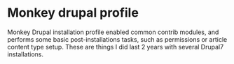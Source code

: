 Monkey drupal profile
=====================

Monkey Drupal installation profile enabled common contrib modules, and performs some basic
post-installations tasks, such as permissions or article content type setup. These are
things I did last 2 years with several Drupal7 installations.
